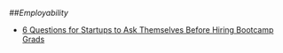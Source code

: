##_Employability_

- [6 Questions for Startups to Ask Themselves Before Hiring Bootcamp Grads](https://medium.com/@keen_io/6-questions-for-startups-to-ask-themselves-before-hiring-bootcamp-grads-fdb50a7c985)
